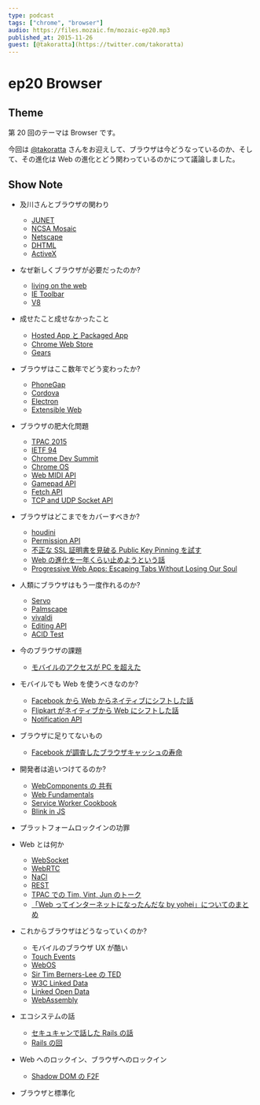 ```yaml
---
type: podcast
tags: ["chrome", "browser"]
audio: https://files.mozaic.fm/mozaic-ep20.mp3
published_at: 2015-11-26
guest: [@takoratta](https://twitter.com/takoratta)
---
```


# ep20 Browser

## Theme

第 20 回のテーマは Browser です。

今回は [@takoratta](https://twitter.com/takoratta) さんをお迎えして、ブラウザは今どうなっているのか、そして、その進化は Web の進化とどう関わっているのかにつて議論しました。


## Show Note

- 及川さんとブラウザの関わり
  - [JUNET](https://ja.wikipedia.org/wiki/JUNET)
  - [NCSA Mosaic](https://ja.wikipedia.org/wiki/NCSA_Mosaic)
  - [Netscape](https://ja.wikipedia.org/wiki/Netscape%25E3%2582%25B7%25E3%2583%25AA%25E3%2583%25BC%25E3%2582%25BA)
  - [DHTML](https://ja.wikipedia.org/wiki/%25E3%2583%2580%25E3%2582%25A4%25E3%2583%258A%25E3%2583%259F%25E3%2583%2583%25E3%2582%25AFHTML)
  - [ActiveX](https://ja.wikipedia.org/wiki/ActiveX)

- なぜ新しくブラウザが必要だったのか?
  - [living on the web](http://chrome.blogspot.jp/2011/01/living-on-web-with-chrome-web-store-and.html)
  - [IE Toolbar](https://www.google.co.jp/search%3Fq%3Die+toolbar%26tbm%3Disch)
  - [V8](https://code.google.com/p/v8/)

- 成せたこと成せなかったこと
  - [Hosted App と Packaged App](https://developer.chrome.com/webstore/choosing)
  - [Chrome Web Store](https://chrome.google.com/webstore)
  - [Gears](https://code.google.com/p/gears/)

- ブラウザはここ数年でどう変わったか?
  - [PhoneGap](http://phonegap-fan.com/)
  - [Cordova](https://cordova.apache.org/)
  - [Electron](http://electron.atom.io/)
  - [Extensible Web](https://extensiblewebmanifesto.org/)

- ブラウザの肥大化問題
  - [TPAC 2015](http://www.w3.org/2015/10/TPAC/)
  - [IETF 94](https://www.ietf.org/meeting/94/index.html)
  - [Chrome Dev Summit](https://developer.chrome.com/devsummit)
  - [Chrome OS](http://www.chromium.org/chromium-os)
  - [Web MIDI API](http://webaudio.github.io/web-midi-api/)
  - [Gamepad API](https://w3c.github.io/gamepad/)
  - [Fetch API](https://fetch.spec.whatwg.org/)
  - [TCP and UDP Socket API](http://www.w3.org/TR/tcp-udp-sockets/)

- ブラウザはどこまでをカバーすべきか?
  - [houdini](https://drafts.css-houdini.org/)
  - [Permission API](https://w3c.github.io/permissions/)
  - [不正な SSL 証明書を見破る Public Key Pinning を試す](http://d.hatena.ne.jp/jovi0608/20140902/1409635279)
  - [Web の進化を一年くらい止めようという話](http://www.quirksmode.org/blog/archives/2015/07/stop_pushing_th.html)
  - [Progressive Web Apps: Escaping Tabs Without Losing Our Soul](https://infrequently.org/2015/06/progressive-apps-escaping-tabs-without-losing-our-soul/)

- 人類にブラウザはもう一度作れるのか?
  - [Servo](https://github.com/servo/servo)
  - [Palmscape](http://)
  - [vivaldi](https://vivaldi.com/)
  - [Editing API](http://w3c.github.io/editing/)
  - [ACID Test](http://acid3.acidtests.org/)

- 今のブラウザの課題
  - [モバイルのアクセスが PC を超えた](http://adwords.blogspot.jp/2015/05/building-for-next-moment.html)

- モバイルでも Web を使うべきなのか?
  - [Facebook から Web からネイティブにシフトした話](http://techcrunch.com/2012/09/11/mark-zuckerberg-our-biggest-mistake-with-mobile-was-betting-too-much-on-html5/)
  - [Flipkart がネイティブから Web にシフトした話](http://tech-blog.flipkart.net/2015/11/progressive-web-app/)
  - [Notification API](https://dvcs.w3.org/hg/notifications/raw-file/tip/Overview.html)

- ブラウザに足りてないもの
  - [Facebook が調査したブラウザキャッシュの寿命](https://code.facebook.com/posts/964122680272229/web-performance-cache-efficiency-exercise/)

- 開発者は追いつけてるのか?
  - [WebComponents の 共有](https://customelements.io/)
  - [Web Fundamentals](https://developers.google.com/web/fundamentals/)
  - [Service Worker Cookbook](https://github.com/mozilla/serviceworker-cookbook)
  - [Blink in JS](https://docs.google.com/presentation/d/1XvZdAF29Fgn19GCjDhHhlsECJAfOR49tpUFWrbtQAwU/edit%3Fusp%3Dsharing)

- プラットフォームロックインの功罪

- Web とは何か
  - [WebSocket](https://tools.ietf.org/html/rfc6455)
  - [WebRTC](http://w3c.github.io/webrtc-pc/)
  - [NaCl](https://developer.chrome.com/native-client/nacl-and-pnacl)
  - [REST](http://www.ics.uci.edu/%7Efielding/pubs/dissertation/rest_arch_style.htm)
  - [TPAC での Tim, Vint, Jun のトーク](http://www.w3.org/2015/10/27-tpac-minutes.html)
  - [「Web ってインターネットになったんだな by yohei」についてのまとめ](http://d.hatena.ne.jp/naoya/20130123/1358918510)

- これからブラウザはどうなっていくのか?
  - モバイルのブラウザ UX が酷い
  - [Touch Events](https://w3c.github.io/touch-events/)
  - [WebOS](http://webos.org/)
  - [Sir Tim Berners-Lee の TED](https://www.ted.com/talks/tim_berners_lee_on_the_next_web%3Flanguage%3Dja)
  - [W3C Linked Data](http://www.w3.org/standards/semanticweb/data)
  - [Linked Open Data](http://www.w3.org/DesignIssues/LinkedData.html)
  - [WebAssembly](https://www.w3.org/community/webassembly/)

- エコシステムの話
  - [セキュキャンで話した Rails の話](http://qiita.com/Jxck_/items/ec8e928f69d099b25764)
  - [Rails の回](http://mozaic.fm/post/104575088493/12-rails)

- Web へのロックイン、ブラウザへのロックイン
  - [Shadow DOM の F2F](https://lists.w3.org/Archives/Public/public-webapps/2015JanMar/0661.html)

- ブラウザと標準化